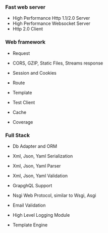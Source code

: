 ### Fast web server

- High Performance Http 1.1/2.0 Server
- High Performance Websocket Server
- Http 2.0 Client

### Web framework

- Request 
- CORS,  GZIP, Static Files, Streams response
- Session and Cookies

- Route
- Template
- Test Client
- Cache
- Coverage

### Full Stack

- Db Adapter and ORM
- Xml, Json, Yaml Serialization 
- Xml, Json, Yaml Parser
- Xml, Json, Yaml Validation
- GrapghQL Support

- Nsgi Web Protocol, similar to Wsgi, Asgi
- Email Validation
- High Level Logging Module
- Template Engine